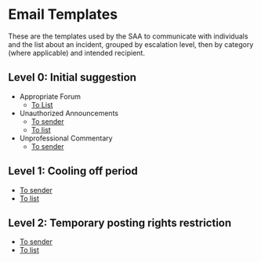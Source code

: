 # Email Templates

These are the templates used by the SAA to communicate with individuals and the list about an incident, grouped by escalation level, then by category (where applicable) and intended recipient.

## Level 0: Initial suggestion

* Appropriate Forum
  - [To List](./forum-to-list.txt)
* Unauthorized Announcements
  - [To sender](./announcements.txt)
  - [To list](./announcements-to-list.txt)
* Unprofessional Commentary
  - [To sender](./first-message.txt)

## Level 1: Cooling off period

* [To sender](./first-pattern-of-abuse-message.txt)
* [To list](./first-message-to-list.txt)

## Level 2: Temporary posting rights restriction

* [To sender](./second-pattern-of-abuse-message.txt)
* [To list](./PR-message-to-list.txt)
